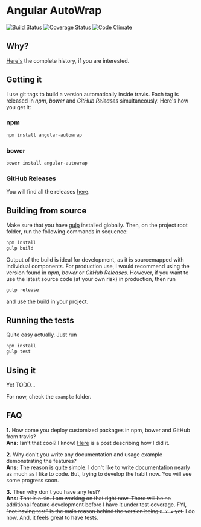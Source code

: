 # Angular AutoWrap

[![Build Status](https://travis-ci.org/zpbappi/angular-autowrap.svg?branch=master)](https://travis-ci.org/zpbappi/angular-autowrap)
[![Coverage Status](https://coveralls.io/repos/zpbappi/angular-autowrap/badge.svg?branch=master)](https://coveralls.io/r/zpbappi/angular-autowrap?branch=master)
[![Code Climate](https://codeclimate.com/github/zpbappi/angular-autowrap/badges/gpa.svg)](https://codeclimate.com/github/zpbappi/angular-autowrap)

## Why?
[Here's](http://zpbappi.com/angular-autowrap-validation-and-control-template/) the complete history, if you are interested.

## Getting it
I use git tags to build a version automatically inside travis. Each tag is released in *npm*, *bower* and *GitHub Releases* simultaneously.
Here's how you get it:
 
### npm
```sh
npm install angular-autowrap
```

### bower
```sh
bower install angular-autowrap
```

### GitHub Releases
You will find all the releases [here](https://github.com/zpbappi/angular-autowrap/releases).

## Building from source
Make sure that you have [gulp](https://github.com/gulpjs/gulp/blob/master/docs/getting-started.md) installed globally. 
Then, on the project root folder, run the following commands in sequence:
```sh
npm install
gulp build
```
Output of the build is ideal for development, as it is sourcemapped with individual components.
For production use, I would recommend using the version found in *npm*, *bower* or *GitHub Releases*.
However, if you want to use the latest source code (at your own risk) in production, then run
```sh
gulp release
```
and use the build in your project.


## Running the tests
Quite easy actually. Just run
```sh
npm install
gulp test
```

## Using it
Yet TODO...

For now, check the `example` folder.

## FAQ
**1.** How come you deploy customized packages in npm, bower and GitHub from travis?
<br>
**Ans:** Isn't that cool? I know! [Here](http://zpbappi.com/publishing-angular-autowrap-to-npm-bower-and-github-releases-from-travis-ci/) 
is a post describing how I did it.

**2.** Why don't you write any documentation and usage example demonstrating the features?
<br>
**Ans:** The reason is quite simple. I don't like to write documentation nearly as much as I like to code.
But, trying to develop the habit now. You will see some progress soon.

**3.** Then why don't you have any test?
<br>
**Ans:** <del>That is a sin. I am working on that right now.
There will be no additional feature development before I have it under test coverage.
FYI, "not having test" is the main reason behind the version being `0.x.x` yet.</del>
I do now. And, it feels great to have tests.